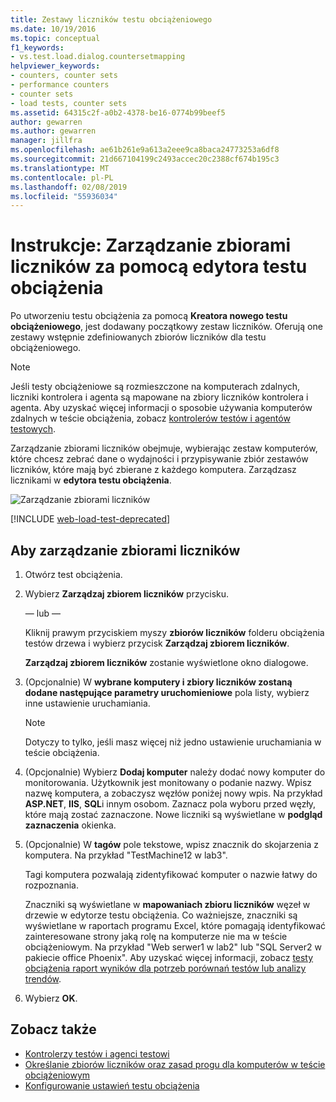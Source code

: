 ```yaml
---
title: Zestawy liczników testu obciążeniowego
ms.date: 10/19/2016
ms.topic: conceptual
f1_keywords:
- vs.test.load.dialog.countersetmapping
helpviewer_keywords:
- counters, counter sets
- performance counters
- counter sets
- load tests, counter sets
ms.assetid: 64315c2f-a0b2-4378-be16-0774b99beef5
author: gewarren
ms.author: gewarren
manager: jillfra
ms.openlocfilehash: ae61b261e9a613a2eee9ca8baca24773253a6df8
ms.sourcegitcommit: 21d667104199c2493accec20c2388cf674b195c3
ms.translationtype: MT
ms.contentlocale: pl-PL
ms.lasthandoff: 02/08/2019
ms.locfileid: "55936034"
---
```

# <a name="how-to-manage-counter-sets-using-the-load-test-editor"></a>Instrukcje: Zarządzanie zbiorami liczników za pomocą edytora testu obciążenia

Po utworzeniu testu obciążenia za pomocą **Kreatora nowego testu obciążeniowego**, jest dodawany początkowy zestaw liczników. Oferują one zestawy wstępnie zdefiniowanych zbiorów liczników dla testu obciążeniowego.

> [!NOTE]
> Jeśli testy obciążeniowe są rozmieszczone na komputerach zdalnych, liczniki kontrolera i agenta są mapowane na zbiory liczników kontrolera i agenta. Aby uzyskać więcej informacji o sposobie używania komputerów zdalnych w teście obciążenia, zobacz [kontrolerów testów i agentów testowych](configure-test-agents-and-controllers-for-load-tests.md).

Zarządzanie zbiorami liczników obejmuje, wybierając zestaw komputerów, które chcesz zebrać dane o wydajności i przypisywanie zbiór zestawów liczników, które mają być zbierane z każdego komputera. Zarządzasz licznikami w **edytora testu obciążenia**.

![Zarządzanie zbiorami liczników](../test/media/loadtestmanagecountersets.png)

[!INCLUDE [web-load-test-deprecated](includes/web-load-test-deprecated.md)]

## <a name="to-manage-counter-sets"></a>Aby zarządzanie zbiorami liczników

1.  Otwórz test obciążenia.

2.  Wybierz **Zarządzaj zbiorem liczników** przycisku.

     — lub —

     Kliknij prawym przyciskiem myszy **zbiorów liczników** folderu obciążenia testów drzewa i wybierz przycisk **Zarządzaj zbiorem liczników**.

     **Zarządzaj zbiorem liczników** zostanie wyświetlone okno dialogowe.

3.  (Opcjonalnie) W **wybrane komputery i zbiory liczników zostaną dodane następujące parametry uruchomieniowe** pola listy, wybierz inne ustawienie uruchamiania.

    > [!NOTE]
    > Dotyczy to tylko, jeśli masz więcej niż jedno ustawienie uruchamiania w teście obciążenia.

4.  (Opcjonalnie) Wybierz **Dodaj komputer** należy dodać nowy komputer do monitorowania. Użytkownik jest monitowany o podanie nazwy. Wpisz nazwę komputera, a zobaczysz węzłów poniżej nowy wpis. Na przykład **ASP.NET**, **IIS**, **SQL**i innym osobom. Zaznacz pola wyboru przed węzły, które mają zostać zaznaczone. Nowe liczniki są wyświetlane w **podgląd zaznaczenia** okienka.

5.  (Opcjonalnie) W **tagów** pole tekstowe, wpisz znacznik do skojarzenia z komputera. Na przykład "TestMachine12 w lab3".

     Tagi komputera pozwalają zidentyfikować komputer o nazwie łatwy do rozpoznania.

     Znaczniki są wyświetlane w **mapowaniach zbioru liczników** węzeł w drzewie w edytorze testu obciążenia. Co ważniejsze, znaczniki są wyświetlane w raportach programu Excel, które pomagają identyfikować zainteresowane strony jaką rolę na komputerze nie ma w teście obciążeniowym. Na przykład "Web serwer1 w lab2" lub "SQL Server2 w pakiecie office Phoenix". Aby uzyskać więcej informacji, zobacz [testy obciążenia raport wyników dla potrzeb porównań testów lub analizy trendów](../test/compare-load-test-results.md).

6.  Wybierz **OK**.

## <a name="see-also"></a>Zobacz także

- [Kontrolerzy testów i agenci testowi](configure-test-agents-and-controllers-for-load-tests.md)
- [Określanie zbiorów liczników oraz zasad progu dla komputerów w teście obciążeniowym](../test/specify-counter-sets-and-threshold-rules-for-load-testing.md)
- [Konfigurowanie ustawień testu obciążenia](../test/configure-load-test-run-settings.md)